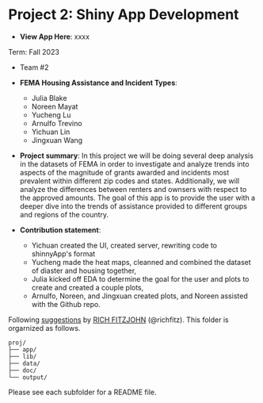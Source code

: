 # Project 2: Shiny App Development

+ **View App Here**: xxxx

Term: Fall 2023

+ Team #2
+ **FEMA Housing Assistance and Incident Types**:
	+ Julia Blake
	+ Noreen Mayat
	+ Yucheng Lu
	+ Arnulfo Trevino
	+ Yichuan Lin
 	+ Jingxuan Wang

+ **Project summary**: In this project we will be doing several deep analysis in the datasets of FEMA in order to investigate and analyze trends into aspects of the magnitude of grants awarded and incidents most prevalent within different zip codes and states. Additionally, we will analyze the differences between renters and ownsers with respect to the approved amounts. The goal of this app is to provide the user with a deeper dive into the trends of assistance provided to different groups and regions of the country.

+ **Contribution statement**:
	+ Yichuan created the UI, created server, rewriting code to shinnyApp's format
	+ Yucheng made the heat maps, cleanned and combined the dataset of diaster and housing together,
	+ Julia kicked off EDA to determine the goal for the user and plots to create and created a couple plots,
	+ Arnulfo, Noreen, and Jingxuan created plots, and Noreen assisted with the Github repo.

Following [suggestions](http://nicercode.github.io/blog/2013-04-05-projects/) by [RICH FITZJOHN](http://nicercode.github.io/about/#Team) (@richfitz). This folder is orgarnized as follows.

```
proj/
├── app/
├── lib/
├── data/
├── doc/
└── output/
```

Please see each subfolder for a README file.

